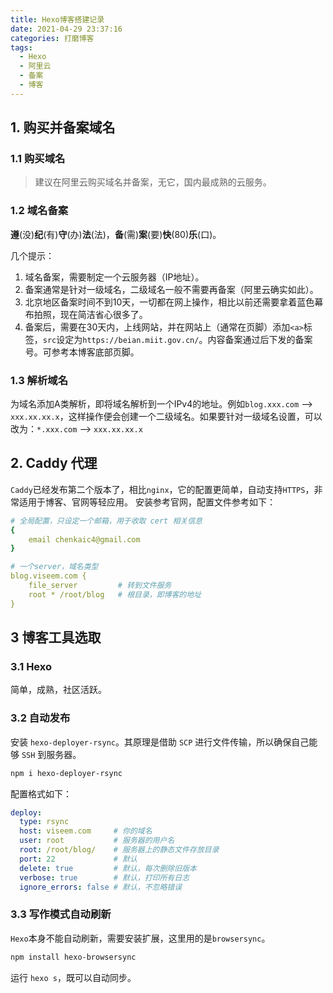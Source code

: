 ```yaml
---
title: Hexo博客搭建记录
date: 2021-04-29 23:37:16
categories: 打磨博客
tags:
  - Hexo
  - 阿里云
  - 备案
  - 博客
---
```



## 1. 购买并备案域名

### 1.1 购买域名
> 建议在阿里云购买域名并备案，无它，国内最成熟的云服务。

### 1.2 域名备案
**遵**(没)**纪**(有)**守**(办)**法**(法)，**备**(需)**案**(要)**快**(80)**乐**(口)。

几个提示：
1. 域名备案，需要制定一个云服务器（IP地址）。
2. 备案通常是针对一级域名，二级域名一般不需要再备案（阿里云确实如此）。
3. 北京地区备案时间不到10天，一切都在网上操作，相比以前还需要拿着蓝色幕布拍照，现在简洁省心很多了。
4. 备案后，需要在30天内，上线网站，并在网站上（通常在页脚）添加`<a>`标签，`src`设定为`https://beian.miit.gov.cn/`。内容备案通过后下发的备案号。可参考本博客底部页脚。

### 1.3 解析域名
为域名添加A类解析，即将域名解析到一个IPv4的地址。例如`blog.xxx.com` --> `xxx.xx.xx.x`，这样操作便会创建一个二级域名。如果要针对一级域名设置，可以改为：`*.xxx.com` --> `xxx.xx.xx.x`


## 2. Caddy 代理

`Caddy`已经发布第二个版本了，相比`nginx`，它的配置更简单，自动支持`HTTPS`，非常适用于博客、官网等轻应用。
安装参考官网，配置文件参考如下：

```yml
# 全局配置，只设定一个邮箱，用于收取 cert 相关信息
{
	email chenkaic4@gmail.com
}

# 一个server，域名类型
blog.viseem.com {
	file_server         # 转到文件服务
	root * /root/blog   # 根目录，即博客的地址
}

```

## 3 博客工具选取

### 3.1 Hexo
简单，成熟，社区活跃。

### 3.2 自动发布
安装 `hexo-deployer-rsync`。其原理是借助 `SCP` 进行文件传输，所以确保自己能够 `SSH` 到服务器。
```bash
npm i hexo-deployer-rsync
```

配置格式如下：
```yml
deploy:
  type: rsync
  host: viseem.com     # 你的域名
  user: root           # 服务器的用户名
  root: /root/blog/    # 服务器上的静态文件存放目录
  port: 22             # 默认
  delete: true         # 默认，每次删除旧版本
  verbose: true        # 默认，打印所有日志
  ignore_errors: false # 默认，不忽略错误
```

### 3.3 写作模式自动刷新
`Hexo`本身不能自动刷新，需要安装扩展，这里用的是`browsersync`。

```bash
npm install hexo-browsersync
```

运行 `hexo s`，既可以自动同步。